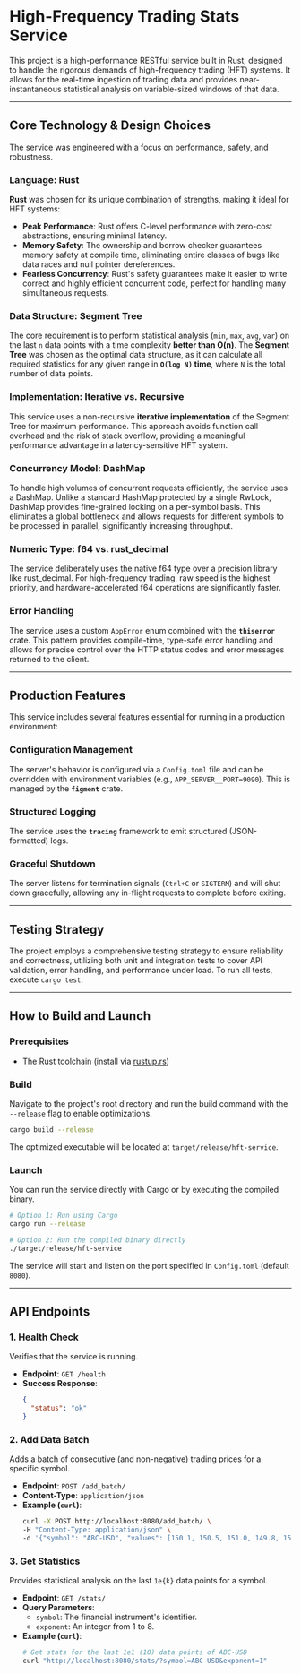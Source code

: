 # High-Frequency Trading Stats Service

This project is a high-performance RESTful service built in Rust, designed to handle the rigorous demands of high-frequency trading (HFT) systems. It allows for the real-time ingestion of trading data and provides near-instantaneous statistical analysis on variable-sized windows of that data.

-----

## Core Technology & Design Choices

The service was engineered with a focus on performance, safety, and robustness.

### Language: Rust

**Rust** was chosen for its unique combination of strengths, making it ideal for HFT systems:

  - **Peak Performance**: Rust offers C-level performance with zero-cost abstractions, ensuring minimal latency.
  - **Memory Safety**: The ownership and borrow checker guarantees memory safety at compile time, eliminating entire classes of bugs like data races and null pointer dereferences.
  - **Fearless Concurrency**: Rust's safety guarantees make it easier to write correct and highly efficient concurrent code, perfect for handling many simultaneous requests.

### Data Structure: Segment Tree

The core requirement is to perform statistical analysis (`min`, `max`, `avg`, `var`) on the last `n` data points with a time complexity **better than O(n)**. The **Segment Tree** was chosen as the optimal data structure, as it can calculate all required statistics for any given range in **`O(log N)` time**, where `N` is the total number of data points.

### Implementation: Iterative vs. Recursive

This service uses a non-recursive **iterative implementation** of the Segment Tree for maximum performance. This approach avoids function call overhead and the risk of stack overflow, providing a meaningful performance advantage in a latency-sensitive HFT system.

### Concurrency Model: DashMap

To handle high volumes of concurrent requests efficiently, the service uses a DashMap. Unlike a standard HashMap protected by a single RwLock, DashMap provides fine-grained locking on a per-symbol basis. This eliminates a global bottleneck and allows requests for different symbols to be processed in parallel, significantly increasing throughput.

### Numeric Type: f64 vs. rust_decimal

The service deliberately uses the native f64 type over a precision library like rust_decimal. For high-frequency trading, raw speed is the highest priority, and hardware-accelerated f64 operations are significantly faster.

### Error Handling

The service uses a custom `AppError` enum combined with the **`thiserror`** crate. This pattern provides compile-time, type-safe error handling and allows for precise control over the HTTP status codes and error messages returned to the client.

-----

## Production Features

This service includes several features essential for running in a production environment:

### Configuration Management

The server's behavior is configured via a `Config.toml` file and can be overridden with environment variables (e.g., `APP_SERVER__PORT=9090`). This is managed by the **`figment`** crate.

### Structured Logging

The service uses the **`tracing`** framework to emit structured (JSON-formatted) logs.

### Graceful Shutdown

The server listens for termination signals (`Ctrl+C` or `SIGTERM`) and will shut down gracefully, allowing any in-flight requests to complete before exiting.

-----

## Testing Strategy

The project employs a comprehensive testing strategy to ensure reliability and correctness, utilizing both unit and integration tests to cover API validation, error handling, and performance under load. To run all tests, execute `cargo test`.

-----

## How to Build and Launch

### Prerequisites

  - The Rust toolchain (install via [rustup.rs](https://rustup.rs/))

### Build

Navigate to the project's root directory and run the build command with the `--release` flag to enable optimizations.

```sh
cargo build --release
```

The optimized executable will be located at `target/release/hft-service`.

### Launch

You can run the service directly with Cargo or by executing the compiled binary.

```sh
# Option 1: Run using Cargo
cargo run --release

# Option 2: Run the compiled binary directly
./target/release/hft-service
```

The service will start and listen on the port specified in `Config.toml` (default `8080`).

-----

## API Endpoints

### 1\. Health Check

Verifies that the service is running.

  - **Endpoint**: `GET /health`
  - **Success Response**:
    ```json
    {
      "status": "ok"
    }
    ```

### 2\. Add Data Batch

Adds a batch of consecutive (and non-negative) trading prices for a specific symbol.

  - **Endpoint**: `POST /add_batch/`
  - **Content-Type**: `application/json`
  - **Example (`curl`)**:
    ```sh
    curl -X POST http://localhost:8080/add_batch/ \
    -H "Content-Type: application/json" \
    -d '{"symbol": "ABC-USD", "values": [150.1, 150.5, 151.0, 149.8, 150.2, 151.1, 151.2, 152.0, 151.5, 151.9]}'
    ```

### 3\. Get Statistics

Provides statistical analysis on the last `1e{k}` data points for a symbol.

  - **Endpoint**: `GET /stats/`
  - **Query Parameters**:
      - `symbol`: The financial instrument's identifier.
      - `exponent`: An integer from 1 to 8.
  - **Example (`curl`)**:
    ```sh
    # Get stats for the last 1e1 (10) data points of ABC-USD
    curl "http://localhost:8080/stats/?symbol=ABC-USD&exponent=1"
    ```
